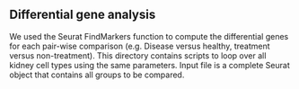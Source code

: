 ## Differential gene analysis
We used the Seurat FindMarkers function to compute the differential genes for each pair-wise comparison (e.g. Disease versus healthy, treatment versus non-treatment). This directory contains scripts to loop over all kidney cell types using the same parameters. Input file is a complete Seurat object that contains all groups to be compared.
